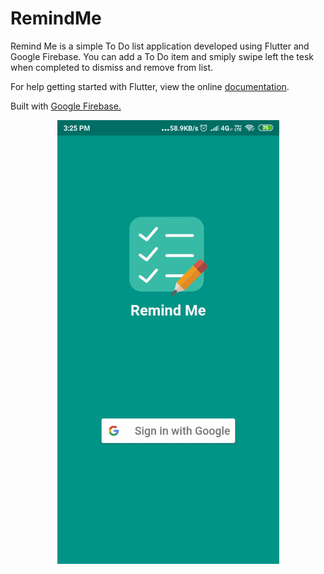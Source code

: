 # RemindMe
Remind Me is a simple To Do list application developed using Flutter and Google Firebase. You can add a To Do item and smiply swipe left the tesk when completed to dismiss and remove from list.

For help getting started with Flutter, view the online <a href="https://flutter.dev/">documentation</a>.

Built with <a href="https://console.firebase.google.com/">Google Firebase. </a>

  <p align="center">
    <img src="demo/remind.gif" height="710" width="355"/>
  </p>
